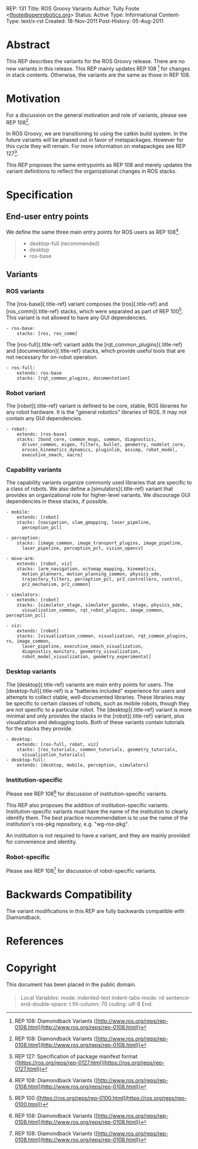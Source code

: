 REP: 131 Title: ROS Groovy Variants Author: Tully Foote \<<tfoote@openrobotics.org>\> Status: Active Type: Informational Content-Type: text/x-rst Created: 18-Nov-2011 Post-History: 05-Aug-2011

# Abstract

This REP describes the variants for the ROS Groovy release. There are no new variants in this release. This REP mainly updates REP 108 [^1] for changes in stack contents. Otherwise, the variants are the same as those in REP 108.

# Motivation

For a discussion on the general motivation and role of variants, please see REP 108[^2].

In ROS Groovy, we are transitioning to using the catkin build system. In the future variants will be phased out in favor of metapackages. However for this cycle they will remain. For more information on metapackges see REP 127[^3].

This REP proposes the same entrypoints as REP 108 and merely updates the variant definitions to reflect the organizational changes in ROS stacks.

# Specification

## End-user entry points

We define the same three main entry points for ROS users as REP 108[^4].

> - desktop-full (recommended)
> - desktop
> - ros-base

## Variants

### ROS variants

The [ros-base]{.title-ref} variant composes the [ros]{.title-ref} and [ros_comm]{.title-ref} stacks, which were separated as part of REP 100[^5]. This variant is not allowed to have any GUI dependencies.

```
- ros-base:
    stacks: [ros, ros_comm]
```

The [ros-full]{.title-ref} variant adds the [rqt_common_plugins]{.title-ref} and [documentation]{.title-ref} stacks, which provide useful tools that are not necessary for on-robot operation.

```
- ros-full:
    extends: ros-base
    stacks: [rqt_common_plugins, documentation]
```

### Robot variant

The [robot]{.title-ref} variant is defined to be core, stable, ROS libraries for any robot hardware. It is the \"general robotics\" libraries of ROS. It may not contain any GUI dependencies.

```
- robot:
    extends: [ros-base]
    stacks: [bond_core, common_msgs, common, diagnostics, 
      driver_common, eigen, filters, bullet, geometry, nodelet_core, 
      orocos_kinematics_dynamics, pluginlib, assimp, robot_model, 
      executive_smach, xacro]
```

### Capability variants

The capability variants organize commonly used libraries that are specific to a class of robots. We also define a [simulators]{.title-ref} variant that provides an organizational role for higher-level variants. We discourage GUI dependencies in these stacks, if possible.

```
- mobile:
    extends: [robot]
    stacks: [navigation, slam_gmapping, laser_pipeline,
      perception_pcl]

- perception:
    stacks: [image_common, image_transport_plugins, image_pipeline,
      laser_pipeline, perception_pcl, vision_opencv]

- move-arm:
    extends: [robot, viz]
    stacks: [arm_navigation, octomap_mapping, kinematics, 
      motion_planners, motion_planning_common, physics_ode, 
      trajectory_filters, perception_pcl, pr2_controllers, control, 
      pr2_mechanism, pr2_common]

- simulators:
    extends: [robot]
    stacks: [simulator_stage, simulator_gazebo, stage, physics_ode, 
      visualization_common, rqt_robot_plugins, image_common, perception_pcl]

- viz:
    extends: [robot]
    stacks: [visualization_common, visualization, rqt_common_plugins, rx, image_common, 
      laser_pipeline, executive_smach_visualization, 
      diagnostics_monitors, geometry_visualization,
      robot_model_visualization, geometry_experimental]
```

### Desktop variants

The [desktop]{.title-ref} variants are main entry points for users. The [desktop-full]{.title-ref} is a \"batteries included\" experience for users and attempts to collect stable, well-documented libraries. These libraries may be specific to certain classes of robots, such as mobile robots, though they are not specific to a particular robot. The [desktop]{.title-ref} variant is more minimal and only provides the stacks in the [robot]{.title-ref} variant, plus visualization and debugging tools. Both of these variants contain tutorials for the stacks they provide.

```
- desktop:
    extends: [ros-full, robot, viz]
    stacks: [ros_tutorials, common_tutorials, geometry_tutorials,
      visualization_tutorials]
- desktop-full:
    extends: [desktop, mobile, perception, simulators]
```

### Institution-specific

Please see REP 108[^6] for discussion of institution-specific variants.

This REP also proposes the addition of institution-specific variants. Institution-specific variants must have the name of the institution to clearly identify them. The best practice recommendation is to use the name of the institution\'s ros-pkg repository, e.g. \"wg-ros-pkg\".

An institution is not required to have a variant, and they are mainly provided for convenience and identity.

### Robot-specific

Please see REP 108[^7] for discussion of robot-specific variants.

# Backwards Compatibility

The variant modifications in this REP are fully backwards compatible with Diamondback.

# References

# Copyright

This document has been placed in the public domain.

#### 

> Local Variables: mode: indented-text indent-tabs-mode: nil sentence-end-double-space: t fill-column: 70 coding: utf-8 End:

[^1]: REP 108: Diamondback Variants ([http://www.ros.org/reps/rep-0108.html](http://www.ros.org/reps/rep-0108.html))


[^2]: REP 108: Diamondback Variants ([http://www.ros.org/reps/rep-0108.html](http://www.ros.org/reps/rep-0108.html))


[^3]: REP 127: Specification of package manifest format ([https://ros.org/reps/rep-0127.html](https://ros.org/reps/rep-0127.html))


[^4]: REP 108: Diamondback Variants ([http://www.ros.org/reps/rep-0108.html](http://www.ros.org/reps/rep-0108.html))


[^5]: REP 100 ([https://ros.org/reps/rep-0100.html](https://ros.org/reps/rep-0100.html))


[^6]: REP 108: Diamondback Variants ([http://www.ros.org/reps/rep-0108.html](http://www.ros.org/reps/rep-0108.html))


[^7]: REP 108: Diamondback Variants ([http://www.ros.org/reps/rep-0108.html](http://www.ros.org/reps/rep-0108.html))
